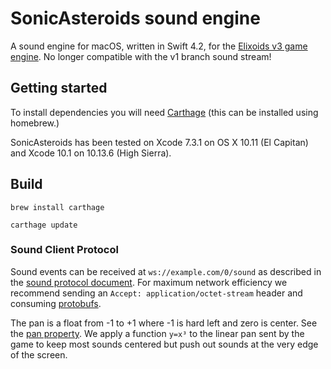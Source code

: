 # SonicAsteroids sound engine

A sound engine for macOS, written in Swift 4.2, for the [Elixoids v3 game engine](https://github.com/devstopfix/elixoids). No longer compatible with the v1 branch sound stream!

## Getting started
To install dependencies you will need [Carthage](https://github.com/Carthage/Carthage) (this can be installed using homebrew.)

SonicAsteroids has been tested on Xcode 7.3.1 on OS X 10.11 (El Capitan) and Xcode 10.1 on 10.13.6 (High Sierra).

## Build

    brew install carthage

    carthage update


### Sound Client Protocol

Sound events can be received at `ws://example.com/0/sound` as described in the [sound protocol document](https://github.com/devstopfix/elixoids/blob/master/docs/sound_protocol.md). For maximum network efficiency we recommend sending an `Accept: application/octet-stream` header and consuming [protobufs](https://github.com/devstopfix/elixoids/blob/master/priv/proto/sound.proto).

The pan is a float from -1 to +1 where -1 is hard left and zero is center. See the [pan property](https://developer.apple.com/documentation/avfoundation/avaudioplayer/1390884-pan).  We apply a function `y=x³` to the linear pan sent by the game to keep most sounds centered but push out sounds at the very edge of the screen.
